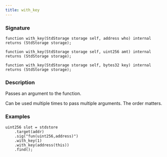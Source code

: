```yaml
---
title: with_key
---
```


### Signature

```solidity
function with_key(StdStorage storage self, address who) internal returns (StdStorage storage);
```

```solidity
function with_key(StdStorage storage self, uint256 amt) internal returns (StdStorage storage);
```

```solidity
function with_key(StdStorage storage self, bytes32 key) internal returns (StdStorage storage);
```

### Description

Passes an argument to the function.

Can be used multiple times to pass multiple arguments. The order matters.

### Examples

```solidity
uint256 slot = stdstore
    .target(addr)
    .sig("fun(uint256,address)")
    .with_key(1)
    .with_key(address(this))
    .find();
```
